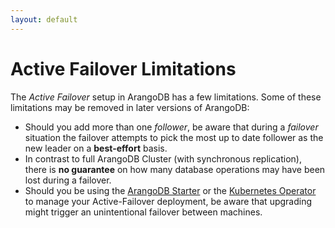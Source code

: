 ```yaml
---
layout: default
---
```

Active Failover Limitations
===========================

The _Active Failover_ setup in ArangoDB has a few limitations. Some of these limitations 
may be removed in later versions of ArangoDB:

- Should you add more than one _follower_, be aware that during a _failover_ situation
 the failover attempts to pick the most up to date follower as the new leader on a **best-effort** basis. 
- In contrast to full ArangoDB Cluster (with synchronous replication), there is **no guarantee** on 
  how many database operations may have been lost during a failover.
- Should you be using the [ArangoDB Starter](../../../Programs/Starter/README.md) 
  or the [Kubernetes Operator](../../../Deployment/Kubernetes/README.md) to manage your Active-Failover
  deployment, be aware that upgrading might trigger an unintentional failover between machines.

